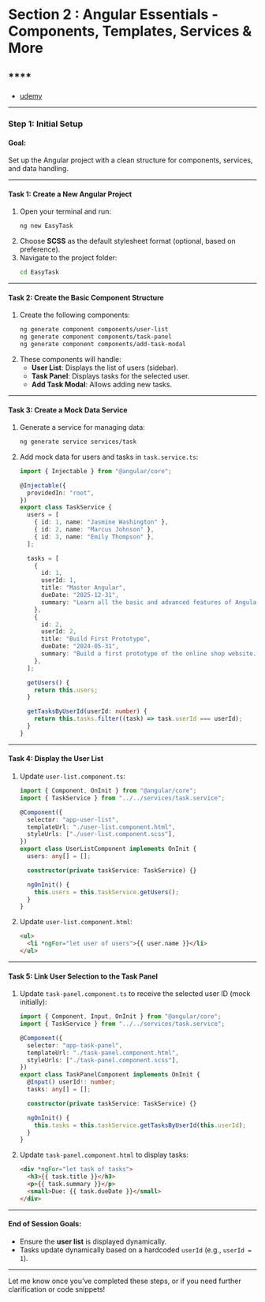 # Section 2 : Angular Essentials - Components, Templates, Services & More

## \*\*\*\*

- [udemy]()

---

### Step 1: **Initial Setup**

#### Goal:

Set up the Angular project with a clean structure for components, services, and data handling.

---

#### Task 1: Create a New Angular Project

1. Open your terminal and run:
   ```bash
   ng new EasyTask
   ```
2. Choose **SCSS** as the default stylesheet format (optional, based on preference).
3. Navigate to the project folder:
   ```bash
   cd EasyTask
   ```

---

#### Task 2: Create the Basic Component Structure

1. Create the following components:
   ```bash
   ng generate component components/user-list
   ng generate component components/task-panel
   ng generate component components/add-task-modal
   ```
2. These components will handle:
   - **User List**: Displays the list of users (sidebar).
   - **Task Panel**: Displays tasks for the selected user.
   - **Add Task Modal**: Allows adding new tasks.

---

#### Task 3: Create a Mock Data Service

1. Generate a service for managing data:
   ```bash
   ng generate service services/task
   ```
2. Add mock data for users and tasks in `task.service.ts`:

   ```typescript
   import { Injectable } from "@angular/core";

   @Injectable({
     providedIn: "root",
   })
   export class TaskService {
     users = [
       { id: 1, name: "Jasmine Washington" },
       { id: 2, name: "Marcus Johnson" },
       { id: 3, name: "Emily Thompson" },
     ];

     tasks = [
       {
         id: 1,
         userId: 1,
         title: "Master Angular",
         dueDate: "2025-12-31",
         summary: "Learn all the basic and advanced features of Angular.",
       },
       {
         id: 2,
         userId: 2,
         title: "Build First Prototype",
         dueDate: "2024-05-31",
         summary: "Build a first prototype of the online shop website.",
       },
     ];

     getUsers() {
       return this.users;
     }

     getTasksByUserId(userId: number) {
       return this.tasks.filter((task) => task.userId === userId);
     }
   }
   ```

---

#### Task 4: Display the User List

1. Update `user-list.component.ts`:

   ```typescript
   import { Component, OnInit } from "@angular/core";
   import { TaskService } from "../../services/task.service";

   @Component({
     selector: "app-user-list",
     templateUrl: "./user-list.component.html",
     styleUrls: ["./user-list.component.scss"],
   })
   export class UserListComponent implements OnInit {
     users: any[] = [];

     constructor(private taskService: TaskService) {}

     ngOnInit() {
       this.users = this.taskService.getUsers();
     }
   }
   ```

2. Update `user-list.component.html`:
   ```html
   <ul>
     <li *ngFor="let user of users">{{ user.name }}</li>
   </ul>
   ```

---

#### Task 5: Link User Selection to the Task Panel

1. Update `task-panel.component.ts` to receive the selected user ID (mock initially):

   ```typescript
   import { Component, Input, OnInit } from "@angular/core";
   import { TaskService } from "../../services/task.service";

   @Component({
     selector: "app-task-panel",
     templateUrl: "./task-panel.component.html",
     styleUrls: ["./task-panel.component.scss"],
   })
   export class TaskPanelComponent implements OnInit {
     @Input() userId!: number;
     tasks: any[] = [];

     constructor(private taskService: TaskService) {}

     ngOnInit() {
       this.tasks = this.taskService.getTasksByUserId(this.userId);
     }
   }
   ```

2. Update `task-panel.component.html` to display tasks:
   ```html
   <div *ngFor="let task of tasks">
     <h3>{{ task.title }}</h3>
     <p>{{ task.summary }}</p>
     <small>Due: {{ task.dueDate }}</small>
   </div>
   ```

---

#### End of Session Goals:

- Ensure the **user list** is displayed dynamically.
- Tasks update dynamically based on a hardcoded `userId` (e.g., `userId = 1`).

---

Let me know once you’ve completed these steps, or if you need further clarification or code snippets!
